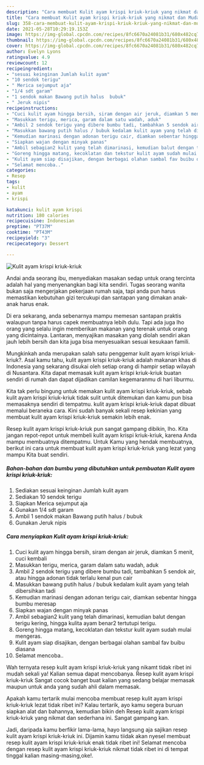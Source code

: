 ```yaml
---
description: "Cara membuat Kulit ayam krispi kriuk-kriuk yang nikmat dan Mudah Dibuat"
title: "Cara membuat Kulit ayam krispi kriuk-kriuk yang nikmat dan Mudah Dibuat"
slug: 358-cara-membuat-kulit-ayam-krispi-kriuk-kriuk-yang-nikmat-dan-mudah-dibuat
date: 2021-05-28T10:29:19.153Z
image: https://img-global.cpcdn.com/recipes/8fc6670a24081b31/680x482cq70/kulit-ayam-krispi-kriuk-kriuk-foto-resep-utama.jpg
thumbnail: https://img-global.cpcdn.com/recipes/8fc6670a24081b31/680x482cq70/kulit-ayam-krispi-kriuk-kriuk-foto-resep-utama.jpg
cover: https://img-global.cpcdn.com/recipes/8fc6670a24081b31/680x482cq70/kulit-ayam-krispi-kriuk-kriuk-foto-resep-utama.jpg
author: Evelyn Lyons
ratingvalue: 4.9
reviewcount: 12
recipeingredient:
- "sesuai keinginan Jumlah kulit ayam"
- "10 sendok terigu"
- " Merica sejumput aja"
- "1/4 sdt garam"
- "1 sendok makan Bawang putih halus  bubuk"
- " Jeruk nipis"
recipeinstructions:
- "Cuci kulit ayam hingga bersih, siram dengan air jeruk, diamkan 5 menit, cuci kembali"
- "Masukkan terigu, merica, garam dalam satu wadah, aduk"
- "Ambil 2 sendok terigu yang dibere bumbu tadi, tambahkan 5 sendok air, atau hingga adonan tidak terlalu kenal pun cair"
- "Masukkan bawang putih halus / bubuk kedalam kulit ayam yang telah dibersihkan tadi"
- "Kemudian marinasi dengan adonan terigu cair, diamkan sebentar hingga bumbu meresap"
- "Siapkan wajan dengan minyak panas"
- "Ambil sebagian2 kulit yang telah dimarinasi, kemudian balut dengan terigu kering, hingga kulita ayam benar2 tertutupi terigu."
- "Goreng hingga matang, kecoklatan dan tekstur kulit ayam sudah mulai mengeras."
- "Kulit ayam siap disajikan, dengan berbagai olahan sambal fav buibu diasana"
- "Selamat mencoba.."
categories:
- Resep
tags:
- kulit
- ayam
- krispi

katakunci: kulit ayam krispi 
nutrition: 180 calories
recipecuisine: Indonesian
preptime: "PT37M"
cooktime: "PT43M"
recipeyield: "3"
recipecategory: Dessert

---
```



![Kulit ayam krispi kriuk-kriuk](https://img-global.cpcdn.com/recipes/8fc6670a24081b31/680x482cq70/kulit-ayam-krispi-kriuk-kriuk-foto-resep-utama.jpg)

Andai anda seorang ibu, menyediakan masakan sedap untuk orang tercinta adalah hal yang menyenangkan bagi kita sendiri. Tugas seorang  wanita bukan saja mengerjakan pekerjaan rumah saja, tapi anda pun harus memastikan kebutuhan gizi tercukupi dan santapan yang dimakan anak-anak harus enak.

Di era  sekarang, anda sebenarnya mampu memesan santapan praktis walaupun tanpa harus capek membuatnya lebih dulu. Tapi ada juga lho orang yang selalu ingin memberikan makanan yang terenak untuk orang yang dicintainya. Lantaran, menyajikan masakan yang diolah sendiri akan jauh lebih bersih dan kita juga bisa menyesuaikan sesuai kesukaan famili. 



Mungkinkah anda merupakan salah satu penggemar kulit ayam krispi kriuk-kriuk?. Asal kamu tahu, kulit ayam krispi kriuk-kriuk adalah makanan khas di Indonesia yang sekarang disukai oleh setiap orang di hampir setiap wilayah di Nusantara. Kita dapat memasak kulit ayam krispi kriuk-kriuk buatan sendiri di rumah dan dapat dijadikan camilan kegemaranmu di hari liburmu.

Kita tak perlu bingung untuk memakan kulit ayam krispi kriuk-kriuk, sebab kulit ayam krispi kriuk-kriuk tidak sulit untuk ditemukan dan kamu pun bisa memasaknya sendiri di tempatmu. kulit ayam krispi kriuk-kriuk dapat dibuat memalui beraneka cara. Kini sudah banyak sekali resep kekinian yang membuat kulit ayam krispi kriuk-kriuk semakin lebih enak.

Resep kulit ayam krispi kriuk-kriuk pun sangat gampang dibikin, lho. Kita jangan repot-repot untuk membeli kulit ayam krispi kriuk-kriuk, karena Anda mampu membuatnya ditempatmu. Untuk Kamu yang hendak membuatnya, berikut ini cara untuk membuat kulit ayam krispi kriuk-kriuk yang lezat yang mampu Kita buat sendiri.

<!--inarticleads1-->

##### Bahan-bahan dan bumbu yang dibutuhkan untuk pembuatan Kulit ayam krispi kriuk-kriuk:

1. Sediakan sesuai keinginan Jumlah kulit ayam
1. Sediakan 10 sendok terigu
1. Siapkan  Merica sejumput aja
1. Gunakan 1/4 sdt garam
1. Ambil 1 sendok makan Bawang putih halus / bubuk
1. Gunakan  Jeruk nipis




<!--inarticleads2-->

##### Cara menyiapkan Kulit ayam krispi kriuk-kriuk:

1. Cuci kulit ayam hingga bersih, siram dengan air jeruk, diamkan 5 menit, cuci kembali
1. Masukkan terigu, merica, garam dalam satu wadah, aduk
1. Ambil 2 sendok terigu yang dibere bumbu tadi, tambahkan 5 sendok air, atau hingga adonan tidak terlalu kenal pun cair
1. Masukkan bawang putih halus / bubuk kedalam kulit ayam yang telah dibersihkan tadi
1. Kemudian marinasi dengan adonan terigu cair, diamkan sebentar hingga bumbu meresap
1. Siapkan wajan dengan minyak panas
1. Ambil sebagian2 kulit yang telah dimarinasi, kemudian balut dengan terigu kering, hingga kulita ayam benar2 tertutupi terigu.
1. Goreng hingga matang, kecoklatan dan tekstur kulit ayam sudah mulai mengeras.
1. Kulit ayam siap disajikan, dengan berbagai olahan sambal fav buibu diasana
1. Selamat mencoba..




Wah ternyata resep kulit ayam krispi kriuk-kriuk yang nikamt tidak ribet ini mudah sekali ya! Kalian semua dapat mencobanya. Resep kulit ayam krispi kriuk-kriuk Sangat cocok banget buat kalian yang sedang belajar memasak maupun untuk anda yang sudah ahli dalam memasak.

Apakah kamu tertarik mulai mencoba membuat resep kulit ayam krispi kriuk-kriuk lezat tidak ribet ini? Kalau tertarik, ayo kamu segera buruan siapkan alat dan bahannya, kemudian bikin deh Resep kulit ayam krispi kriuk-kriuk yang nikmat dan sederhana ini. Sangat gampang kan. 

Jadi, daripada kamu berfikir lama-lama, hayo langsung aja sajikan resep kulit ayam krispi kriuk-kriuk ini. Dijamin kamu tiidak akan nyesel membuat resep kulit ayam krispi kriuk-kriuk enak tidak ribet ini! Selamat mencoba dengan resep kulit ayam krispi kriuk-kriuk nikmat tidak ribet ini di tempat tinggal kalian masing-masing,oke!.

